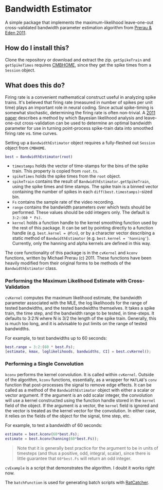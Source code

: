 # Bandwidth Estimator
A simple package that implements the maximum-likelihood leave-one-out cross-validated bandwidth parameter estimation algorithm from [Prerau & Eden 2011](https://www.ncbi.nlm.nih.gov/pubmed/21732865).

## How do I install this?
Clone the repository or download and extract the zip. `getSpikeTrain` and `getSpikeTimes` requires [CMBHOME](https://github.com/hasselmonians/CMBHOME), since they get the spike times from a `Session` object.

## What does this do?
Firing rate is a convenient mathematical construct useful in analyzing spike trains. It's believed that firing rate (measured in number of spikes per unit time) plays an important role in neural coding. Since actual spike-timing is somewhat stochastic, determining the firing rate is often non-trivial. A [2011 paper](https://www.ncbi.nlm.nih.gov/pubmed/21732865) describes a method by which Bayesian likelihood analysis and leave-one-out cross-validation can be used to determine an optimal bandwidth parameter for use in turning point-process spike-train data into smoothed firing rate vs. time curves.

Setting up a `BandwidthEstimator` object requires a fully-fleshed out `Session` object from `CMBHOME`.

```matlab
best = BandwidthEstimator(root)
```

* `timestamps` holds the vector of time-stamps for the bins of the spike train. This property is copied from `root.ts`.
* `spikeTimes` holds the spike times from the `root` object.
* `spikeTrain` contains the result of `BandwidthEstimator.getSpikeTrain`, using the spike times and time stamps. The spike train is a binned vector containing the number of spikes in each `diff(best.timestamps)`-sized bin.
* `Fs` contains the sample rate of the video recording.
* `range` contains the bandwidth parameters over which tests should be performed. These values should be odd integers only. The default is `3:2:(60 * Fs)`.
* `kernel` holds a function handle to the kernel smoothing function used by the rest of this package. It can be set by pointing directly to a function handle (e.g. `best.kernel = @fcn`), or by a character vector describing a static method of `BandwidthEstimator` (e.g. `best.kernel = 'hanning'`). Currently, only the hanning and alpha kernels are defined in this way.

The core functionality of this package is in the `cvKernel` and `kconv` functions, written by Michael Prerau (c) 2011. These functions have been heavily modified from their original forms to be methods of the `BandwidthEstimator` class.

### Performing the Maximum Likelihood Estimate with Cross-Validation
`cvKernel` computes the maximum likelihood estimate, the bandwidth parameter associated with the MLE, the log likelihoods for the range of tested bandwidths, and the tested bandwidths themselves. It takes a spike train, the time step, and the bandwidth range to be tested, in time-steps. It defaults to 3:2:N where N is 3/2 the length of the spike train. Generally, this is much too long, and it is advisable to put limits on the range of tested bandwidths.

For example, to test bandwidths up to 60 seconds:
```matlab
best.range = 3:2:(60 * best.Fs);
[estimate, kmax, loglikelihoods, bandwidths, CI] = best.cvKernel();
```

### Performing a Single Convolution
`kconv` performs the kernel convolution. It is called within `cvKernel`. Outside of the algorithm, `kconv` functions, essentially, as a wrapper for `MATLAB`'s `conv` function that post-processes the signal to remove edge effects. It can be called as a method of the `BandwidthEstimator` object with either a scalar or vector argument. If the argument is an odd scalar integer, the convolution will use a kernel constructed using the function handle stored in the `kernel` field of the object. If the argument is a vector, the `kernel` field is ignored and the vector is treated as the kernel vector for the convolution. In either case, it relies on the fields of the object for the signal, time step, etc.

For example, to test a bandwidth of 60 seconds:
```matlab
estimate = best.kconv(60*best.Fs);
estimate = best.kconv(hanning(60*best.Fs));
```
> Note that it is generally best practice for the argument to be in units of timesteps (and thus a positive, odd, integral, scalar), since there is little guarantee that `60*best.Fs` will return an odd integer.

`cvExample` is a script that demonstrates the algorithm. I doubt it works right now.

The `batchFunction` is used for generating batch scripts with [RatCatcher](https://github.com/hasselmonians/RatCatcher).
